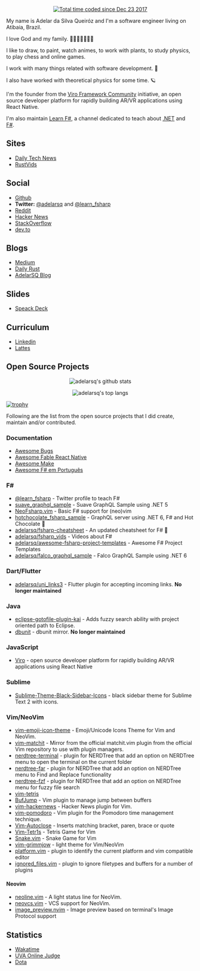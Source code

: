 <p align="center">
    <a href="https://wakatime.com/@f246bf72-3e4d-408c-a080-de85212a5158"><img src="https://wakatime.com/badge/user/f246bf72-3e4d-408c-a080-de85212a5158.svg" alt="Total time coded since Dec 23 2017" /></a>
</p>

My name is Adelar da Silva Queiróz and I'm a software engineer living on Atibaia, Brazil. 

I love God and my family. 👶🏻👨🤰🏻👦🏻

I like to draw, to paint, watch animes, to work with plants, to study physics, to play chess and online games.

I work with many things related with software development. 🧩

I also have worked with theoretical physics for some time. 🪐

I'm the founder from the [Viro Framework Community](https://github.com/ViroCommunity) initiative, an open source developer platform for rapidly building AR/VR applications using React Native.

I'm also maintain [Learn F#](https://twitter.com/learn_fsharp), a channel dedicated to teach about [.NET](https://dotnet.microsoft.com) and [F#](https://fsharp.org).

## Sites

- [Daily Tech News](https://daily-tech-news.github.io)
- [RustVids](https://rustvids.github.io)

## Social

- [Github](https://github.com/adelarsq)
- **Twitter:** [@adelarsq](https://twitter.com/adelarsq) and [@learn_fsharp](https://twitter.com/learn_fsharp)
- [Reddit](https://www.reddit.com/user/adelarsq)
- [Hacker News](https://news.ycombinator.com/user?id=adelarsq)
- [StackOverflow](https://stackoverflow.com/users/442923/adelarsq)
- [dev.to](https://dev.to/adelarsq)

<!-- ## YouTube -->

<!-- - [Dois Minutos Tech](https://www.youtube.com/channel/UCbBWMfw-xk0rbm6_ibsNPjQ) -->

## Blogs

- [Medium](https://adelarsq.medium.com/)
- [Daily Rust](http://daily-rust.github.io)
- [AdelarSQ Blog](https://adelarsq.blogspot.com)

## Slides

- [Speack Deck](https://speakerdeck.com/adelarsq)

## Curriculum

- [Linkedin](https://www.linkedin.com/in/adelar-da-silva-queir%C3%B3z-158a9125)
- [Lattes](http://lattes.cnpq.br/3585801413183697)

## Open Source Projects

<p align="center">
    <img alt="adelarsq's github stats" src="https://github-readme-stats.vercel.app/api?username=adelarsq&theme=vue&show_icons=true"/>
</p>

<p align="center">
    <img alt="adelarsq's top langs" src="https://github-readme-stats.vercel.app/api/top-langs/?username=adelarsq&layout=compact&theme=vue"/>
</p>

[![trophy](https://github-profile-trophy.vercel.app/?username=adelarsq)](https://github.com/ryo-ma/github-profile-trophy)

Following are the list from the open source projects that I did create, maintain and/or contributed.

### Documentation

- [Awesome Bugs](https://github.com/adelarsq/awesome-bugs)
- [Awesome Fable React Native](https://github.com/adelarsq/awesome-fable-react-native)
- [Awesome Make](https://github.com/adelarsq/awesome-make)
- [Awesome F# em Português](https://github.com/adelarsq/awesome-fsharp-pt)

### F#

- [@learn_fsharp](https://twitter.com/learn_fsharp) - Twitter profile to teach F#
- [suave_graphql_sample](https://github.com/adelarsq/suave_graphql_sample) - Suave GraphQL Sample using .NET 5
- [NeoFsharp.vim](https://github.com/adelarsq/neofsharp.vim) - Basic F# support for (neo)vim
- [hotchocolate_fsharp_sample](https://github.com/adelarsq/hotchocolate_fsharp_sample) - GraphQL server using .NET 6, F# and Hot Chocolate 🍫
- [adelarsq/fsharp-cheatsheet](https://github.com/adelarsq/fsharp-cheatsheet) - An updated cheatsheet for F# 🔷
- [adelarsq/fsharp_vids](https://github.com/adelarsq/fsharp_vids) - Videos about F#
- [adelarsq/awesome-fsharp-project-templates](https://github.com/adelarsq/awesome-fsharp-project-templates) - Awesome F# Project Templates
- [adelarsq/falco_graphql_sample](https://github.com/adelarsq/falco_graphql_sample) - Falco GraphQL Sample using .NET 6

### Dart/Flutter

- [adelarsq/uni_links3](https://github.com/adelarsq/uni_links3) - Flutter plugin for accepting incoming links. **No longer maintained**

### Java

- [eclipse-gotofile-plugin-kai](https://github.com/adelarsq/eclipse-gotofile-plugin-kai) - Adds fuzzy search ability with project oriented path to Eclipse.
- [dbunit](https://github.com/adelarsq/dbunit) - dbunit mirror. **No longer maintained**

### JavaScript

- [Viro](https://github.com/ViroCommunity) - open source developer platform for rapidly building AR/VR applications using React Native

### Sublime

- [Sublime-Theme-Black-Sidebar-Icons](https://github.com/adelarsq/Sublime-Theme-Black-Sidebar-Icons) - black sidebar theme for Sublime Text 2 with icons.

### Vim/NeoVim

- [vim-emoji-icon-theme](https://github.com/adelarsq/vim-emoji-icon-theme) - Emoji/Unicode Icons Theme for Vim and NeoVim.
- [vim-matchit](https://github.com/adelarsq/vim-matchit) - Mirror from the official matchit.vim plugin from the official Vim repository to use with plugin managers.
- [nerdtree-terminal](https://github.com/adelarsq/nerdtree-terminal) - plugin for NERDTree that add an option on NERDTree menu to open the terminal on the
    current folder
- [nerdtree-far](https://github.com/adelarsq/nerdtree-far) - plugin for NERDTree that add an option on NERDTree menu to Find and Replace functionality
- [nerdtree-fzf](https://github.com/adelarsq/nerdtree-fzf) - plugin for NERDTree that add an option on NERDTree menu for fuzzy file search
- [vim-tetris](https://github.com/adelarsq/vim-tetris)
- [BufJump](https://github.com/adelarsq/BufJump) - Vim plugin to manage jump between buffers
- [vim-hackernews](https://github.com/adelarsq/vim-hackernews) - Hacker News plugin for Vim.
- [vim-pomodoro](https://github.com/adelarsq/vim-pomodoro) - Vim plugin for the Pomodoro time management technique.
- [Vim-Autoclose](https://github.com/adelarsq/Vim-Autoclose) - Inserts matching bracket, paren, brace or quote 
- [Vim-Tetr1s](https://github.com/adelarsq/Vim-Tetr1s) - Tetris Game for Vim
- [Snake.vim](https://github.com/adelarsq/Snake.vim) - Snake Game for Vim
- [vim-grimmjow](https://github.com/adelarsq/vim-grimmjow) - light theme for Vim/NeoVim
- [platform.vim](https://github.com/adelarsq/platform.vim) - plugin to identify the current platform and vim compatible editor
- [ignored_files.vim](https://github.com/adelarsq/ignored_files.vim) - plugin to ignore filetypes and buffers for a number of plugins

#### Neovim

- [neoline.vim](https://github.com/adelarsq/neoline.vim) - A light status line for NeoVim.
- [neovcs.vim](https://github.com/adelarsq/neovcs.vim) - VCS support for NeoVim.
- [image_preview.nvim](https://github.com/adelarsq/image_preview.nvim) - Image preview based on terminal's Image Protocol support

## Statistics

- [Wakatime](https://wakatime.com/@f246bf72-3e4d-408c-a080-de85212a5158)
- [UVA Online Judge](https://onlinejudge.org/index.php?option=com_onlinejudge&Itemid=20&page=show_authorstats&userid=2235)
- [Dota](https://www.dotabuff.com/players/140814703)

